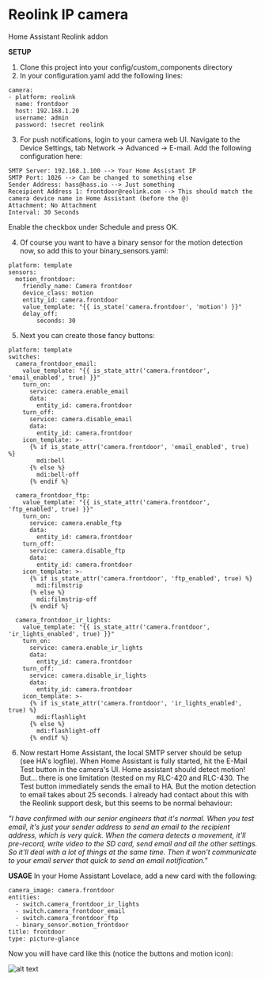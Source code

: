 # Reolink IP camera
Home Assistant Reolink addon

__SETUP__
1. Clone this project into your config/custom_components directory
2. In your configuration.yaml add the following lines:

```text
camera:
- platform: reolink 
  name: frontdoor
  host: 192.168.1.20
  username: admin
  password: !secret reolink
```
  
3. For push notifications, login to your camera web UI. 
Navigate to the Device Settings, tab Network -> Advanced -> E-mail.
Add the following configuration here:

```text
SMTP Server: 192.168.1.100 --> Your Home Assistant IP
SMTP Port: 1026 --> Can be changed to something else
Sender Address: hass@hass.io --> Just something
Receipient Address 1: frontdoor@reolink.com --> This should match the camera device name in Home Assistant (before the @)
Attachment: No Attachment
Interval: 30 Seconds
```

Enable the checkbox under Schedule and press OK.

4. Of course you want to have a binary sensor for the motion detection now, so add this to your binary_sensors.yaml:

```text
platform: template
sensors:
  motion_frontdoor:
    friendly_name: Camera frontdoor
    device_class: motion
    entity_id: camera.frontdoor
    value_template: "{{ is_state('camera.frontdoor', 'motion') }}"
    delay_off: 
        seconds: 30
```

5. Next you can create those fancy buttons:
```text
platform: template
switches:
  camera_frontdoor_email:
    value_template: "{{ is_state_attr('camera.frontdoor', 'email_enabled', true) }}"
    turn_on:
      service: camera.enable_email
      data:
        entity_id: camera.frontdoor
    turn_off:
      service: camera.disable_email
      data:
        entity_id: camera.frontdoor
    icon_template: >-
      {% if is_state_attr('camera.frontdoor', 'email_enabled', true) %}
        mdi:bell
      {% else %}
        mdi:bell-off
      {% endif %}
        
  camera_frontdoor_ftp:
    value_template: "{{ is_state_attr('camera.frontdoor', 'ftp_enabled', true) }}"
    turn_on:
      service: camera.enable_ftp
      data:
        entity_id: camera.frontdoor
    turn_off:
      service: camera.disable_ftp
      data:
        entity_id: camera.frontdoor
    icon_template: >-
      {% if is_state_attr('camera.frontdoor', 'ftp_enabled', true) %}
        mdi:filmstrip
      {% else %}
        mdi:filmstrip-off
      {% endif %}
      
  camera_frontdoor_ir_lights:
    value_template: "{{ is_state_attr('camera.frontdoor', 'ir_lights_enabled', true) }}"
    turn_on:
      service: camera.enable_ir_lights
      data:
        entity_id: camera.frontdoor
    turn_off:
      service: camera.disable_ir_lights
      data:
        entity_id: camera.frontdoor
    icon_template: >-
      {% if is_state_attr('camera.frontdoor', 'ir_lights_enabled', true) %}
        mdi:flashlight
      {% else %}
        mdi:flashlight-off
      {% endif %}
```

6. Now restart Home Assistant, the local SMTP server should be setup (see HA's logfile). When Home Assistant is fully started, hit the E-Mail Test button in the camera's UI. Home assistant should detect motion! But... there is one limitation (tested on my RLC-420 and RLC-430. The Test button immediately sends the email to HA. But the motion detection to email takes about 25 seconds. I already had contact about this with the Reolink support desk, but this seems to be normal behaviour:

_"I have confirmed with our senior engineers that it's normal. When you test email, it's just your sender address to send an email to the recipient address, which is very quick. When the camera detects a movement, it'll pre-record, write video to the SD card, send email and all the other settings. So it'll deal with a lot of things at the same time. Then it won't communicate to your email server that quick to send an email notification."_

__USAGE__
In your Home Assistant Lovelace, add a new card with the following:

```text
camera_image: camera.frontdoor
entities:
  - switch.camera_frontdoor_ir_lights
  - switch.camera_frontdoor_email
  - switch.camera_frontdoor_ftp
  - binary_sensor.motion_frontdoor
title: frontdoor
type: picture-glance
```

Now you will have card like this (notice the buttons and motion icon):

![alt text](https://github.com/fwestenberg/reolink/blob/master/Lovelace%20Card.png)

